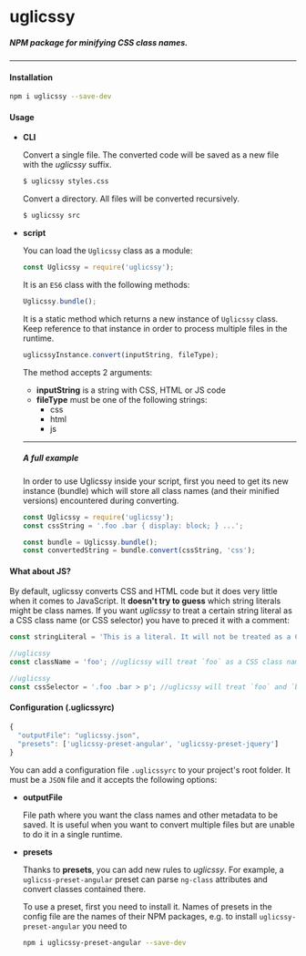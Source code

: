 # uglicssy
##### NPM package for minifying CSS *class names*.
---
#### Installation
```bash
npm i uglicssy --save-dev
```

#### Usage
+ **CLI**

  Convert a single file. The converted code will be saved as a new file with the _uglicssy_ suffix.
  ```bash
  $ uglicssy styles.css
  ```
  
  Convert a directory. All files will be converted recursively.
  ```bash
  $ uglicssy src
  ```
  
+ **script**

  You can load the `Uglicssy` class as a module:
  
  ```javascript
  const Uglicssy = require('uglicssy');
  ```
  
  It is an `ES6` class with the following methods:
  
  ```javascript
  Uglicssy.bundle();
  ```
  It is a static method which returns a new instance of `Uglicssy` class. Keep reference to that instance in order to process multiple files in the runtime.
  
  ```javascript
  uglicssyInstance.convert(inputString, fileType);
  ```
  The method accepts 2 arguments:
  + **inputString** is a string with CSS, HTML or JS code
  + **fileType** must be one of the following strings:
    + css
    + html
    + js
  
  ---
  ##### A full example

  In order to use Uglicssy inside your script, first you need to get its new instance (bundle) which will store all class names (and their minified versions) encountered during converting.
  
  ```javascript
  const Uglicssy = require('uglicssy');
  const cssString = '.foo .bar { display: block; } ...';
  
  const bundle = Uglicssy.bundle();
  const convertedString = bundle.convert(cssString, 'css');
  ```
  
#### What about JS?

By default, uglicssy converts CSS and HTML code but it does very little when it comes to JavaScript. It **doesn't try to guess** which string literals might be class names. If you want *uglicssy* to treat a certain string literal as a CSS class name (or CSS selector) you have to preced it with a comment:
  
```javascript
const stringLiteral = 'This is a literal. It will not be treated as a CSS class';

//uglicssy
const className = 'foo'; //uglicssy will treat `foo` as a CSS class name

//uglicssy
const cssSelector = '.foo .bar > p'; //uglicssy will treat `foo` and `bar` as a CSS class names
```
  
#### Configuration (.uglicssyrc)

```javascript
{
  "outputFile": "uglicssy.json",
  "presets": ['uglicssy-preset-angular', 'uglicssy-preset-jquery']
}
```

You can add a configuration file `.uglicssyrc` to your project's root folder. It must be a `JSON` file and it accepts the following options:
+ **outputFile**

  File path where you want the class names and other metadata to be saved. It is useful when you want to convert multiple files but are unable to do it in a single runtime.
+ **presets**
  
  Thanks to **presets**, you can add new rules to *uglicssy*. For example, a `uglicss-preset-angular` preset can parse `ng-class` attributes and convert classes contained there.
  
  To use a preset, first you need to install it. Names of presets in the config file are the names of their NPM packages, e.g. to install `uglicssy-preset-angular` you need to
  
  ```bash
  npm i uglicssy-preset-angular --save-dev
  ```
